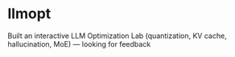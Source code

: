 # llmopt
Built an interactive LLM Optimization Lab (quantization, KV cache, hallucination, MoE) — looking for feedback
